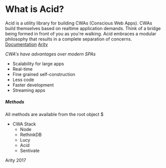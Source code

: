 What is Acid?
=======
Acid is a utility library for building CWAs (Conscious Web Apps). CWAs build themselves based on realtime application demands. Think of a bridge being formed in front of you as you're walking. Acid embraces a modular philosophy that results in a complete separation of concerns. [Documentation](https://acidjs.com)
[Arity](https://aritysoftware.com)

_CWA's have advantages over modern SPAs_
 - Scalability for large apps
 - Real-time
 - Fine grained self-construction
 - Less code
 - Faster development
 - Streaming apps

##### Methods
All methods are available from the root object $

- CWA Stack
	- Node
	- RethinkDB
	- Lucy
	- Acid
	- Sentivate

Arity 2017

